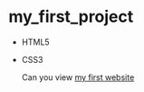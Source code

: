 # my_first_project
- HTML5
- CSS3

  Can you view [my first website](https://zariik.github.io/my_first_project/)

